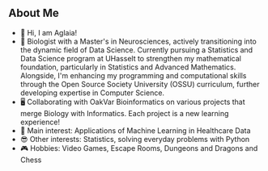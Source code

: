 ## About Me

- 👋 Hi, I am Aglaia!
- 🧬 Biologist with a Master's in Neurosciences, actively transitioning into the dynamic field of Data Science. Currently pursuing a Statistics and Data Science program at UHasselt to strengthen my mathematical foundation, particularly in Statistics and Advanced Mathematics. Alongside, I'm enhancing my programming and computational skills through the Open Source Society University (OSSU) curriculum, further developing expertise in Computer Science.
- 🖥 Collaborating with OakVar Bioinformatics on various projects that merge Biology with Informatics. Each project is a new learning experience!
- 👀 Main interest: Applications of Machine Learning in Healthcare Data
- 😎 Other interests: Statistics, solving everyday problems with Python
- 🎮 Hobbies:  Video Games, Escape Rooms, Dungeons and Dragons and Chess

<!---
aglaiak/aglaiak is a ✨ special ✨ repository because its `README.md` (this file) appears on your GitHub profile.
You can click the Preview link to take a look at your changes.
--->
